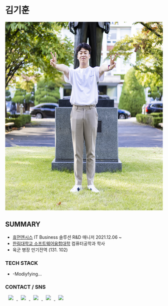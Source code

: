 # 김기훈

<div align="center">
    <img src="/img/kihoon_2021_1.jpg" width="600" height="600">
</div>


## SUMMARY
* [휴먼엔시스](http://www.hncis.co.kr/) IT Business 솔루션 R&D 매니저 2021.12.06 ~
* [한림대학교 소프트웨어융합대학](https://sw.hallym.ac.kr/) 컴퓨터공학과 학사
* 육군 병장 만기전역 (131. 102)

### TECH STACK
* -Modiyfying...

### CONTACT / SNS

<a href="https://instagram.com/">
    <img 
        src="http://img.shields.io/badge/-Instagram-black?style=flat&logo=Instagram&link=https://instagram.com/daedukim"
        style="height : auto; margin-left : 10px; margin-right : 10px;"/>
</a>
<a href="https://www.facebook.com/daedu4fabk">
    <img 
        src="http://img.shields.io/badge/-Facebook-black?style=flat&logo=Facebook&link=https://www.facebook.com/daedu4fabk"
        style="height : auto; margin-left : 10px; margin-right : 10px;"/>
</a>
<a href="https://twitter.com/">
    <img 
        src="http://img.shields.io/badge/-Twitter-black?style=flat&logo=Twitter&link=https://twitter.com/DaeDuTwit"
        style="height : auto; margin-left : 10px; margin-right : 10px;"/>  
</a>
<a href="mailto:daedu0813@gmail.com">
    <img 
        src="http://img.shields.io/badge/-Gmail-black?style=flat&logo=Gmail&link=mailto:daedu0813@gmail.com"
        style="height : auto; margin-left : 10px; margin-right : 10px;"/>
</a>
<a href="https://www.rocketpunch.com/@">
    <img 
        src="http://img.shields.io/badge/-Rocketpunch-6078FF?style=flat&link=https://www.rocketpunch.com/@daedu0813"
        style="height : auto; margin-left : 10px; margin-right : 10px;"/>
</a>
